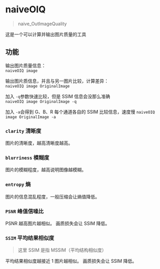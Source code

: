 
# naiveOIQ
> naive_OutImageQuality

这是一个可以计算并输出图片质量的工具



## 功能

输出图片质量信息：  
`naiveOIQ image `

输出图片质信息，并且与另一图片比较，计算差异：  
`naiveOIQ image OriginalImage`

加入 `-q`参数快速比较，但是 SSIM 信息会没那么准确  
`naiveOIQ image OriginalImage -q`

加入 `-a`会得到 G、B、R 每个通道各自的 SSIM 比较信息，速度慢
`naiveOIQ image OriginalImage -a`


### `clarity` 清晰度
图片的清晰度，越高清晰度越高。

### `blurriness` 模糊度
图片的模糊程度，越高说明图像越模糊。

### `entropy` 熵
图片的信息混乱程度，一般压缩会让熵值降低。

### `PSNR` 峰值信噪比
PSNR 越高图片越相似。
画质损失会让 SSIM 降低。

### `SSIM` 平均结果相似度
>这里 SSIM 是指 MSSIM（平均结构相似度）

平均结果相似度越接近 1 图片越相似。
画质损失会让 SSIM 降低。
